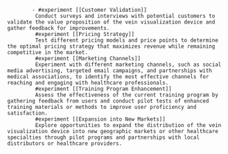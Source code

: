 			- #experiment [[Customer Validation]]
			 Conduct surveys and interviews with potential customers to validate the value proposition of the vein visualization device and gather feedback for improvements.
			 #experiment [[Pricing Strategy]]
			 Test different pricing models and price points to determine the optimal pricing strategy that maximizes revenue while remaining competitive in the market.
			 #experiment [[Marketing Channels]]
			 Experiment with different marketing channels, such as social media advertising, targeted email campaigns, and partnerships with medical associations, to identify the most effective channels for reaching and engaging with healthcare professionals.
			 #experiment [[Training Program Enhancement]]
			 Assess the effectiveness of the current training program by gathering feedback from users and conduct pilot tests of enhanced training materials or methods to improve user proficiency and satisfaction.
			 #experiment [[Expansion into New Markets]]
			 Explore opportunities to expand the distribution of the vein visualization device into new geographic markets or other healthcare specialties through pilot programs and partnerships with local distributors or healthcare providers.












